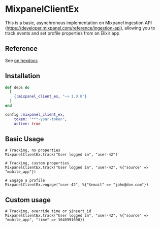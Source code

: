 # MixpanelClientEx
This is a basic, asynchronous implementation on Mixpanel ingestion API (https://developer.mixpanel.com/reference/ingestion-api), allowing you to track events and set profile properties from an Elixir app.

## Reference
See [on hexdocs](https://hexdocs.pm/mixpanel_client_ex)

## Installation

```elixir
def deps do
  [
    {:mixpanel_client_ex, "~> 1.0.0"}
  ]
end

config :mixpanel_client_ex,
    token: "***-your-token",
    active: true
```

## Basic Usage

```
# Tracking, no properties
MixpanelClientEx.track("User logged in", "user-42")

# Tracking, custom properties
MixpanelClientEx.track("User logged in", "user-42", %{"source" => "mobile_app"})

# Engage a profile
MixpanelClientEx.engage("user-42", %{"$email" => "john@doe.com"})
```

## Custom usage
```
# Tracking, override time or $insert_id
MixpanelClientEx.track("User logged in", "user-42", %{"source" => "mobile_app", "time" => 1640991600})
```
